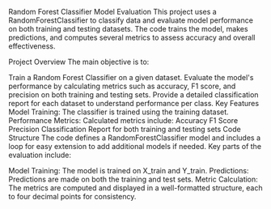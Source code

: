 Random Forest Classifier Model Evaluation
This project uses a RandomForestClassifier to classify data and evaluate model performance on both training and testing datasets. The code trains the model, makes predictions, and computes several metrics to assess accuracy and overall effectiveness.

Project Overview
The main objective is to:

Train a Random Forest Classifier on a given dataset.
Evaluate the model's performance by calculating metrics such as accuracy, F1 score, and precision on both training and testing sets.
Provide a detailed classification report for each dataset to understand performance per class.
Key Features
Model Training: The classifier is trained using the training dataset.
Performance Metrics: Calculated metrics include:
Accuracy
F1 Score
Precision
Classification Report for both training and testing sets
Code Structure
The code defines a RandomForestClassifier model and includes a loop for easy extension to add additional models if needed. Key parts of the evaluation include:

Model Training: The model is trained on X_train and Y_train.
Predictions: Predictions are made on both the training and test sets.
Metric Calculation:
The metrics are computed and displayed in a well-formatted structure, each to four decimal points for consistency.
